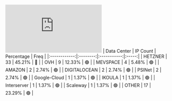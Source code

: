 ![Diagramm](https://github.com/obajay/StateSync-snapshots/blob/main/Projects/Sge/1/README.md)
| Data Center | IP Count | Percentage | Freq |
|:------------:|:--------:|:-----------:|:-----:|
| HETZNER | 33 | 45.21% | 🔴 |
| OVH | 9 | 12.33% | 🟢 |
| MEVSPACE | 4 | 5.48% | 🟢 |
| AMAZON | 2 | 2.74% | 🟢 |
| DIGITALOCEAN | 2 | 2.74% | 🟢 |
| PSINet | 2 | 2.74% | 🟢 |
| Google-Cloud | 1 | 1.37% | 🟢 |
| IKOULA | 1 | 1.37% | 🟢 |
| Interserver | 1 | 1.37% | 🟢 |
| Scaleway | 1 | 1.37% | 🟢 |
| OTHER | 17 | 23.29% | 🟢 |